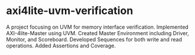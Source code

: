 # axi4lite-uvm-verification
A project focusing on UVM for memory interface verification. Implemented AXI-4lite-Master using UVM.  Created Master Environment including Driver, Monitor, and Scoreboard. Developed Sequences for both write and read operations.  Added Assertions and Coverage.
